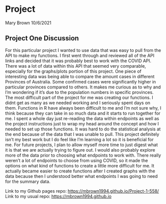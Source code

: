 
# Project

Mary Brown 10/6/2021

## Project One Discussion

For this particular project I wanted to use data that was easy to pull
from the API to make my functions. I first went through and reviewed all
of the API links and decided that it was probably best to work with the
COVID API. There was a lot of data within this API that seemed very
comparable, especially for the graphs/plots portion of this project. One
piece of interesting data was being able to compare the amount cases in
different Provinces of Australia. Some confirmed cases were
significantly higher in particular provinces compared to others. It
makes me curious as to why and I’m wondering if it’s due to the
population numbers in specific provinces. The most difficult part of the
project for me was creating our functions. I didnt get as many as we
needed working and I seriously spent days on them. Functions in R have
always been difficult to me and I’m not sure why, I think because they
can take in so much data and it starts to run together for me. I spent a
whole day just re-reading the data within endpoints as well as the
project instructions just to wrap my head around the concept and how I
needed to set up those functions. It was hard to do the statistical
analysis at the end because of the data that I was unable to pull. This
project definitely isn’t my best work but I do feel like I’m learning a
lot so it is beneficial for me. For future projects, I plan to allow
myself more time to just digest what it is that we are actually trying
to figure out. I would also probably explore more of the data prior to
choosing what endpoints to work with. There really weren’t a lot of
endpoints to choose from using COVID, so it made the options on what
kind of functions to create a little more difficult for me. It actually
became easier to create functions after I created graphs with the data
because then I understood better what endpoints I was going to need for
the summary data.

Link to my Github pages repo:
<https://mbrown1994.github.io/Project-1-558/>  
Link to my usual repo: <https://mbrown1994.github.io>
